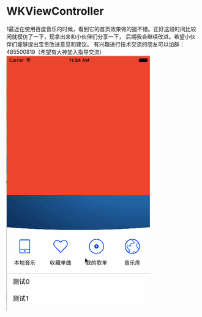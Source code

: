 # WKViewController
1最近在使用百度音乐的时候，看到它的首页效果做的挺不错。正好这段时间比较闲就模仿了一下，现拿出来和小伙伴们分享一下， 后期我会继续改进。希望小伙伴们能够提出宝贵改进意见和建议。
有兴趣进行技术交流的朋友可以加群：485500819（希望有大神加入指导交流）
![image](https://github.com/CaoWeikang/WKViewController/blob/master/%E6%BC%94%E7%A4%BA.gif)
